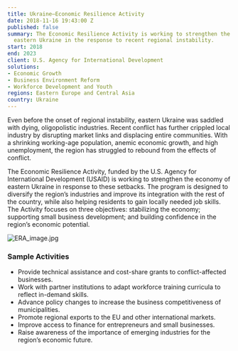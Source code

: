 ```yaml
---
title: Ukraine—Economic Resilience Activity
date: 2018-11-16 19:43:00 Z
published: false
summary: The Economic Resilience Activity is working to strengthen the economy of
  eastern Ukraine in the response to recent regional instability.
start: 2018
end: 2023
client: U.S. Agency for International Development
solutions:
- Economic Growth
- Business Environment Reform
- Workforce Development and Youth
regions: Eastern Europe and Central Asia
country: Ukraine
---
```


Even before the onset of regional instability, eastern Ukraine was saddled with dying, oligopolistic industries. Recent conflict has further crippled local industry by disrupting market links and displacing entire communities. With a shrinking working-age population, anemic economic growth, and high unemployment, the region has struggled to rebound from the effects of conflict.

The Economic Resilience Activity, funded by the U.S. Agency for International Development (USAID) is working to strengthen the economy of eastern Ukraine in response to these setbacks. The program is designed to diversify the region’s industries and improve its integration with the rest of the country, while also helping residents to gain locally needed job skills. The Activity focuses on three objectives: stabilizing the economy; supporting small business development; and building confidence in the region’s economic potential.

![ERA_image.jpg](/uploads/ERA_image.jpg)

### Sample Activities
* Provide technical assistance and cost-share grants to conflict-affected businesses.
* Work with partner institutions to adapt workforce training curricula to reflect in-demand skills. 
* Advance policy changes to increase the business competitiveness of municipalities.
* Promote regional exports to the EU and other international markets.
* Improve access to finance for entrepreneurs and small businesses.
* Raise awareness of the importance of emerging industries for the region’s economic future.